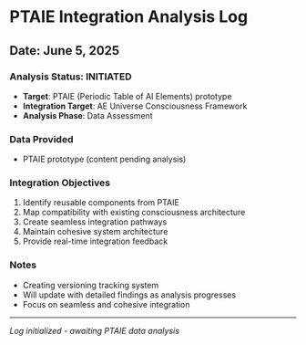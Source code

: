 # PTAIE Integration Analysis Log
## Date: June 5, 2025

### Analysis Status: INITIATED
- **Target**: PTAIE (Periodic Table of AI Elements) prototype
- **Integration Target**: AE Universe Consciousness Framework
- **Analysis Phase**: Data Assessment

### Data Provided
- PTAIE prototype (content pending analysis)

### Integration Objectives
1. Identify reusable components from PTAIE
2. Map compatibility with existing consciousness architecture
3. Create seamless integration pathways
4. Maintain cohesive system architecture
5. Provide real-time integration feedback

### Notes
- Creating versioning tracking system
- Will update with detailed findings as analysis progresses
- Focus on seamless and cohesive integration

---
*Log initialized - awaiting PTAIE data analysis*
